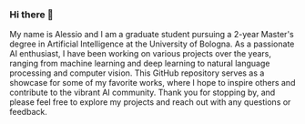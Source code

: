 ### Hi there 👋

My name is Alessio and I am a graduate student pursuing a 2-year Master's degree in Artificial Intelligence at the University of Bologna. As a passionate AI enthusiast, I have been working on various projects over the years, ranging from machine learning and deep learning to natural language processing and computer vision. This GitHub repository serves as a showcase for some of my favorite works, where I hope to inspire others and contribute to the vibrant AI community. Thank you for stopping by, and please feel free to explore my projects and reach out with any questions or feedback.

<!--
**alessiococchieri/alessiococchieri** is a ✨ _special_ ✨ repository because its `README.md` (this file) appears on your GitHub profile.

Here are some ideas to get you started:

- 🔭 I’m currently working on ...
- 🌱 I’m currently learning ...
- 👯 I’m looking to collaborate on ...
- 🤔 I’m looking for help with ...
- 💬 Ask me about ...
- 📫 How to reach me: ...
- 😄 Pronouns: ...
- ⚡ Fun fact: ...
-->
